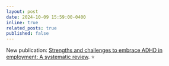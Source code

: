 ```yaml
---
layout: post
date: 2024-10-09 15:59:00-0400
inline: true
related_posts: true
published: false
---
```


New publication: [Strengths and challenges to embrace ADHD in employment: A systematic review](https://doi.org/10.1177/27546330241287655). ⭐
